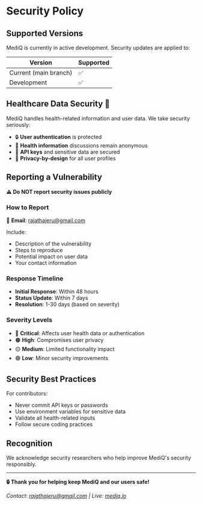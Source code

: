 # Security Policy

## Supported Versions

MediQ is currently in active development. Security updates are applied to:

| Version | Supported          |
| ------- | ------------------ |
| Current (main branch) | :white_check_mark: |
| Development | :white_check_mark: |

## Healthcare Data Security 🏥

MediQ handles health-related information and user data. We take security seriously:

- 🔒 **User authentication** is protected
- 🏥 **Health information** discussions remain anonymous  
- 🔐 **API keys** and sensitive data are secured
- 📱 **Privacy-by-design** for all user profiles

## Reporting a Vulnerability

**⚠️ Do NOT report security issues publicly**

### How to Report
📧 **Email**: rajathajeru@gmail.com

Include:
- Description of the vulnerability
- Steps to reproduce
- Potential impact on user data
- Your contact information

### Response Timeline
- **Initial Response**: Within 48 hours
- **Status Update**: Within 7 days  
- **Resolution**: 1-30 days (based on severity)

### Severity Levels
- 🔴 **Critical**: Affects user health data or authentication
- 🟠 **High**: Compromises user privacy  
- 🟡 **Medium**: Limited functionality impact
- 🟢 **Low**: Minor security improvements

## Security Best Practices

For contributors:
- Never commit API keys or passwords
- Use environment variables for sensitive data
- Validate all health-related inputs
- Follow secure coding practices

## Recognition

We acknowledge security researchers who help improve MediQ's security responsibly.

---

**🔒 Thank you for helping keep MediQ and our users safe!**

*Contact: rajathajeru@gmail.com | Live: [mediq.io](https://rajath2005.github.io/mediq.io/)*
